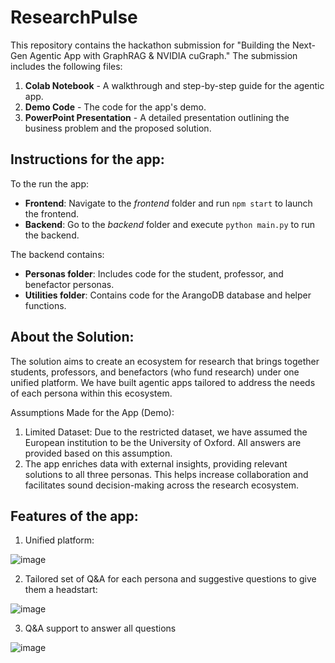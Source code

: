 # ResearchPulse

This repository contains the hackathon submission for "Building the Next-Gen Agentic App with GraphRAG & NVIDIA cuGraph." The submission includes the following files:

1. **Colab Notebook** - A walkthrough and step-by-step guide for the agentic app.
2. **Demo Code** - The code for the app's demo.
3. **PowerPoint Presentation** - A detailed presentation outlining the business problem and the proposed solution.

## Instructions for the app:

   To the run the app:
  - **Frontend**: Navigate to the *frontend* folder and run `npm start` to launch the frontend.
  - **Backend**: Go to the *backend* folder and execute `python main.py` to run the backend.
  
  The backend contains:
  - **Personas folder**: Includes code for the student, professor, and benefactor personas.
  - **Utilities folder**: Contains code for the ArangoDB database and helper functions.

## About the Solution:
The solution aims to create an ecosystem for research that brings together students, professors, and benefactors (who fund research) under one unified platform. We have built agentic apps tailored to address the needs of each persona within this ecosystem.

Assumptions Made for the App (Demo):
1. Limited Dataset: Due to the restricted dataset, we have assumed the European institution to be the University of Oxford. All answers are provided based on this assumption.
2. The app enriches data with external insights, providing relevant solutions to all three personas. This helps increase collaboration and facilitates sound decision-making across the research ecosystem.


## Features of the app:
1. Unified platform:
   
![image](https://github.com/user-attachments/assets/b689817a-e2f0-483c-a010-1585939056b7)

2. Tailored set of Q&A for each persona and suggestive questions to give them a headstart:
 
![image](https://github.com/user-attachments/assets/d5b2c22a-6baf-4760-8626-9a3ef84bce4a)

3. Q&A support to answer all questions
   
![image](https://github.com/user-attachments/assets/a41b36b9-c89b-4105-9509-1310c61da8b7)










